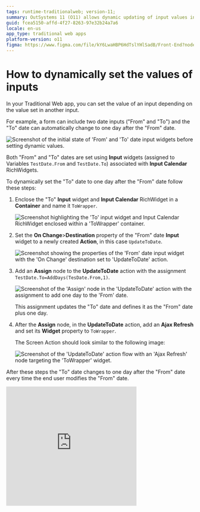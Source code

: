 ```yaml
---
tags: runtime-traditionalweb; version-11;
summary: OutSystems 11 (O11) allows dynamic updating of input values in Traditional Web apps based on other inputs.
guid: fcea5150-affd-4f27-8263-97e32b24a7a6
locale: en-us
app_type: traditional web apps
platform-version: o11
figma: https://www.figma.com/file/kY6LwaHBP6HdTslYHlSadB/Front-End?node-id=844:88
---
```

# How to dynamically set the values of inputs

In your Traditional Web app, you can set the value of an input depending on the value set in another input.

For example, a form can include two date inputs ("From" and "To") and the "To" date can automatically change to one day after the "From" date.

![Screenshot of the initial state of 'From' and 'To' date input widgets before setting dynamic values.](images/dyn-input-00.png "Initial Date Input Widgets")

Both "From" and "To" dates are set using **Input** widgets (assigned to Variables `TestDate.From` and `TestDate.To`) associated with **Input Calendar** RichWidgets.

To dynamically set the "To" date to one day after the "From" date follow these steps:

1. Enclose the "To" **Input** widget and **Input Calendar** RichWidget in a **Container** and name it `ToWrapper`.

    ![Screenshot highlighting the 'To' input widget and Input Calendar RichWidget enclosed within a 'ToWrapper' container.](images/dyn-input-01.png "Container Encapsulation")

1. Set the **On Change**>**Destination** property of the "From" date **Input** widget to a newly created **Action**, in this case `UpdateToDate`.

    ![Screenshot showing the properties of the 'From' date input widget with the 'On Change' destination set to 'UpdateToDate' action.](images/dyn-input-02.png "Setting On Change Destination")

1. Add an **Assign** node to the **UpdateToDate** action with the assignment `TestDate.To=AddDays(TesDate.From,1)`.

    ![Screenshot of the 'Assign' node in the 'UpdateToDate' action with the assignment to add one day to the 'From' date.](images/dyn-input-03.png "Assign Node Configuration")

    This assignment updates the "To" date and defines it as the "From" date plus one day.

1. After the **Assign** node, in the **UpdateToDate** action, add an **Ajax Refresh** and set its **Widget** property to `ToWrapper`.

    The Screen Action should look similar to the following image:

    ![Screenshot of the 'UpdateToDate' action flow with an 'Ajax Refresh' node targeting the 'ToWrapper' widget.](images/dyn-input-04.png "Ajax Refresh Setup")

After these steps the "To" date changes to one day after the "From" date every time the end user modifies the "From" date.

<iframe src="https://player.vimeo.com/video/1005756606" width="350" height="320" frameborder="0" allow="autoplay; fullscreen" allowfullscreen="">Video demonstrating the dynamic update of the 'To' date input when the 'From' date is changed.</iframe>
